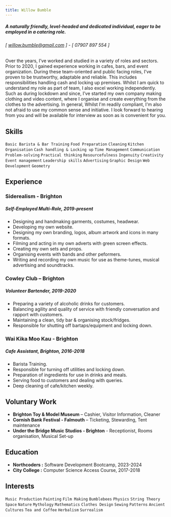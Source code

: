 ```yaml
---
title: Willow Bumble
---
```

##### **A naturally friendly, level-headed and dedicated individual, eager to be employed in a catering role.**
######  [ willow.bumble@gmail.com ] - [ 07907 897 554 ]
Over the years, I’ve worked and studied in a variety of roles and sectors. Prior to 2020, I gained experience working in cafes, bars, and event organization. During these team-oriented and public facing roles, I've proven to be trustworthy, adaptable and reliable. This includes responsibilities handling cash and locking up premises. Whilst I am quick to understand my role as part of team, I also excel working independently. Such as during lockdown and since, I’ve started my own company making clothing and video content, where I organise and create everything from the clothes to the advertising.  In general, Whilst I'm readily compliant, I'm also not afraid to use my common sense and initiative. I look forward to hearing from you and will be available for interview as soon as is convenient for you.


## Skills
```Basic Barista & Bar Training```
```Food Preparation```
```Cleaning```
```Kitchen Organisation```
```Cash handling & Locking up```
```Time Management```
```Communication```
```Problem-solving```
```Practical thinking```
```Resourcefulness```
```Ingenuity```
```Creativity```
```Event management```
```Leadership skills```
```Advertising```
```Graphic Design```
```Web Development```
```Geometry```

## Experience

### Siderealism - Brighton
##### Self-Employed Multi-Role, 2019-present
- Designing and handmaking garments, costumes, headwear.
- Developing my own website.
- Designing my own branding, logos, album artwork and icons in many formats.
- Filming and acting in my own adverts with green screen effects.
- Creating my own sets and props.
- Organising events with bands and other peformers.
- Writing and recording my own music for use as theme-tunes, musical advertising and soundtracks.

### Cowley Club – Brighton
##### Volunteer Bartender, 2019-2020
- Preparing a variety of alcoholic drinks for customers.
- Balancing agility and quality of service with friendly conversation and rapport with customers. 
- Maintaining a clean, tidy bar & organising stock/fridges. 
- Responsible for shutting off bartaps/equipment and locking down.

### Wai Kika Moo Kau - Brighton
##### Cafe Assistant, Brighton, 2016-2018 
- Barista Training.
- Responsible for turning off utilities and locking down.
- Preparation of ingredients for use in drinks and meals.
- Serving food to customers and dealing with queries.
- Deep cleaning of cafe/kitchen weekly.

## Voluntary Work

- **Brighton Toy & Model Museum** – Cashier, Visitor Information, Cleaner
- **Cornish Bank Festival - Falmouth** – Ticketing, Stewarding, Tent maintenance
- **Under the Bridge Music Studios - Brighton** - Receptionist, Rooms organisation, Musical Set-up

## Education

- **Northcoders :** Software Development Bootcamp, 2023-2024
- **City College :** Computer Science Access Course, 2017-2018

## Interests

```Music Production```
```Painting```
```Film Making```
```Bumblebees```
```Physics```
```String Theory```
```Space```
```Nature```
```Mythology```
```Mathematics```
```Clothes Design```
```Sewing```
```Patterns```
```Ancient Cultures```
```Tea and Coffee```
```Herbalism```
```Surrealism```

